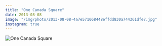 ```yaml
---
title: "One Canada Square"
date: 2013-08-08
image: "/img/photo/2013-08-08-4a7e571068448effdd830a744361dfe7.jpg"
instagram: true
---
```


![One Canada Square](/img/photo/2013-08-08-4a7e571068448effdd830a744361dfe7.jpg)
